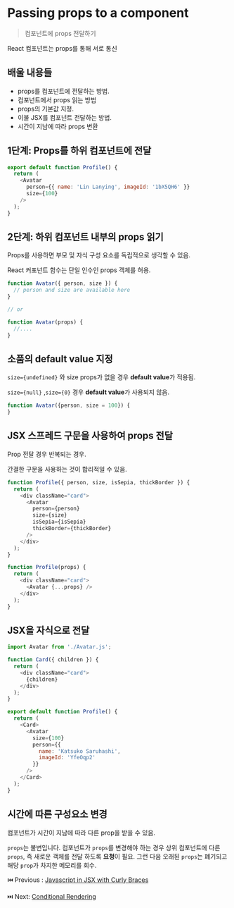 # Passing props to a component

> 컴포넌트에 props 전달하기

React 컴포넌트는 props를 통해 서로 통신

## 배울 내용들

- props를 컴포넌트에 전달하는 방법.
- 컴포넌트에서 props 읽는 방법
- props의 기본값 지정.
- 이불 JSX를 컴포넌트 전달하는 방법.
- 시간이 지남에 따라 props 변환

## 1단계: Props를 하위 컴포넌트에 전달

```javascript
export default function Profile() {
  return (
    <Avatar
      person={{ name: 'Lin Lanying', imageId: '1bX5QH6' }}
      size={100}
    />
  );
}
```

## 2단계: 하위 컴포넌트 내부의 props 읽기

Props를 사용하면 부모 및 자식 구성 요소를 독립적으로 생각할 수 있음.

React  커포넌트 함수는 단일 인수인 props 객체를 허용.

```javascript
function Avatar({ person, size }) {
  // person and size are available here
}

// or

function Avatar(props) {
  //....
}
```

## 소품의 default value 지정

`size={undefined}` 와 size props가 없을 경우  **default value**가 적용됨. 

`size={null}` ,`size={0}` 경우 **default value**가 사용되지 않음.

```javascript
function Avatar({person, size = 100}) {
}
```

## JSX 스프레드 구문을 사용하여  props 전달

Prop 전달 경우 반복되는 경우.

간결한 구문을 사용하는 것이 합리적일 수 있음.

```javascript
function Profile({ person, size, isSepia, thickBorder }) {
  return (
    <div className="card">
      <Avatar
        person={person}
        size={size}
        isSepia={isSepia}
        thickBorder={thickBorder}
      />
    </div>
  );
}
```

```javascript
function Profile(props) {
  return (
    <div className="card">
      <Avatar {...props} />
    </div>
  );
}
```

## JSX을 자식으로 전달

```javascript
import Avatar from './Avatar.js';

function Card({ children }) {
  return (
    <div className="card">
      {children}
    </div>
  );
}

export default function Profile() {
  return (
    <Card>
      <Avatar
        size={100}
        person={{ 
          name: 'Katsuko Saruhashi',
          imageId: 'YfeOqp2'
        }}
      />
    </Card>
  );
}
```

## 시간에 따른 구성요소 변경

컴포넌트가 시간이 지남에 따라 다른 prop을 받을 수 있음.

`props`는 불변입니다. 컴포넌트가 `props`를 변경해야 하는 경우 상위 컴포넌트에 다른 `props`, 즉 새로운 객체를 전달 하도록 **요청**이 필요. 그런 다음 오래된 `props`는 폐기되고 해당 `prop`가 차지한 메모리를 회수.

⏮️ Previous : [Javascript in JSX with Curly Braces](./008-%EB%A6%AC%EC%95%A1%ED%8A%B8%20JavaScript%20in%20JSX%20with%20curly%20braces.md)

⏭️ Next: [Conditional Rendering](./010-%EB%A6%AC%EC%95%A1%ED%8A%B8%20Conditional%20rendering.md)
